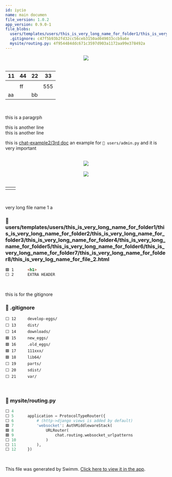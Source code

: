 ```yaml
---
id: iycio
name: main documen
file_version: 1.0.2
app_version: 0.9.0-1
file_blobs:
  users/templates/users/this_is_very_long_name_for_folder1/this_is_very_long_name_for_folder2/this_is_very_long_name_for_folder3/this_is_very_long_name_for_folder4/this_is_very_long_name_for_folder5/this_is_very_long_name_for_folder6/this_is_very_long_name_for_folder7/this_is_very_long_name_for_folder8/this_is_very_log_name_for_file_2.html: 402f1eb863753b063ab894d2b529d4620911916a
  .gitignore: c47f5b93b2fd32cc56ceb3150ad049033ccb9a6e
  mysite/routing.py: 4f954484ddc671c3597d903a1172aa99e378492a
---
```


<div align="center"><img src="https://firebasestorage.googleapis.com/v0/b/swimm-dev-content/o/repositories%2FZ2l0aHViJTNBJTNBY2hhdC1leGFtcGxlJTNBJTNBZXJhbnMtc3dpbW0%3D%2F029e3519-e34c-48e2-93ec-9e0b4ba518d2.png?alt=media&token=919da59a-1245-435d-b77e-0371e13397f4" style="width:'50%'"/></div>

<br/>

|11|44|22|33 |
|---|---|---|---|
|  |  |  |   |
|  |ff|  |555|
|aa|  |bb|   |

<br/>

this is a paragrph 

 this is another line  
this is another line 

 this is [chat-example2/3rd doc](http://localhost:5000/repos/Z2l0aHViJTNBJTNBY2hhdC1leGFtcGxlMiUzQSUzQWVyYW4tc3dpbW0=/docs/a8iyl) an example for `📄 users/admin.py` and it is very important

<br/>

<div align="center"><img src="https://media2.giphy.com/media/3oriO04qxVReM5rJEA/giphy.gif?cid=d56c4a8bthm6w0bbch32ul0ogwj3eqcwn4jc3ca3zs4u1o4s&rid=giphy.gif&ct=g" style="width:'25%'"/></div>

<br/>

<div align="center"><img src="https://media0.giphy.com/media/WG1YcoKVPwhR30HWP9/giphy.gif?cid=d56c4a8bthm6w0bbch32ul0ogwj3eqcwn4jc3ca3zs4u1o4s&rid=giphy.gif&ct=g" style="width:'25%'"/></div>

<br/>

| | |
|---|---|
| | |

<br/>

very long file name 1 a
<!-- NOTE-swimm-snippet: the lines below link your snippet to Swimm -->
### 📄 users/templates/users/this_is_very_long_name_for_folder1/this_is_very_long_name_for_folder2/this_is_very_long_name_for_folder3/this_is_very_long_name_for_folder4/this_is_very_long_name_for_folder5/this_is_very_long_name_for_folder6/this_is_very_long_name_for_folder7/this_is_very_long_name_for_folder8/this_is_very_log_name_for_file_2.html
```html
🟩 1      <h1>
⬜ 2      EXTRA HEADER
```

<br/>

this is for the gitignore
<!-- NOTE-swimm-snippet: the lines below link your snippet to Swimm -->
### 📄 .gitignore
```gitignore
⬜ 12     develop-eggs/
⬜ 13     dist/
⬜ 14     downloads/
🟩 15     new_eggs/
🟩 16     .old_eggs/
🟩 17     111xxx/
🟩 18     lib64/
⬜ 19     parts/
⬜ 20     sdist/
⬜ 21     var/
```

<br/>

<!-- NOTE-swimm-snippet: the lines below link your snippet to Swimm -->
### 📄 mysite/routing.py
```python
⬜ 4      
⬜ 5      application = ProtocolTypeRouter({
⬜ 6          # (http->django views is added by default)
🟩 7          'websocket': AuthMiddlewareStack(
🟩 8              URLRouter(
🟩 9                  chat.routing.websocket_urlpatterns
⬜ 10             )
⬜ 11         ),
⬜ 12     })
```

<br/>

This file was generated by Swimm. [Click here to view it in the app](http://localhost:5000/repos/Z2l0aHViJTNBJTNBY2hhdC1leGFtcGxlJTNBJTNBZXJhbnMtc3dpbW0=/docs/iycio).